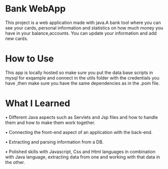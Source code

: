 # Bank WebApp

This project is a web application made with java.A bank tool where you can see your cards, personal information and statistics on how much money you have in your balance,accounts. You can update your information and add new cards.


# How to Use

This app is locally hosted so make sure you put the data base scripts in mysql for exqample and connect in the utils folder with the credentials you have ,then make sure you have the same dependencies as in the .pom file. 

# What I Learned

• Different Java aspects such as Servlets and Jsp files and how to handle them and how to make them work together.

• Connecting the front-end  aspect of an application with the back-end.

• Extracting and parsing information from a DB.

• Polished skills with Javascript, Css and Html languages in combination with Java language, extracting data from one and working with that data in the other.
